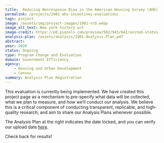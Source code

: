 ```yaml
---
title:  Reducing Nonresponse Bias in the American Housing Survey (AHS)
permalink: /projects/1901-ahs-incentives-evaluation/
tags: project  
image: /assets/img/project-images/1901-nrb.webp
image_alt_text: New york history art
image-credit: https://p0.piqsels.com/preview/582/943/642/united-states-new-york-history-art.webp
analysis-plan: /assets/analysis/1901-Analysis-Plan.pdf
abstract:
year: 2020  
status: Ongoing
type: Program Change and Evaluation
domain: Government Efficiency
agency:
    - Housing and Urban Development
    - Census
summary: Analysis Plan Registration
---
```

This evaluation is currently being implemented. We have created this project page as a mechanism to pre-specify what data will be collected, what we plan to measure, and how we’ll conduct our analysis. We believe this is a critical component of conducting transparent, replicable, and high-quality research; and aim to share our Analysis Plans whenever possible.

The Analysis Plan at the right indicates the date locked, and you can verify our upload date <a href="https://github.com/gsa-oes/office-of-evaluation-sciences/commits/master/assets/analysis/1901-Analysis-Plan.pdf">here</a>.

Check back for results!

